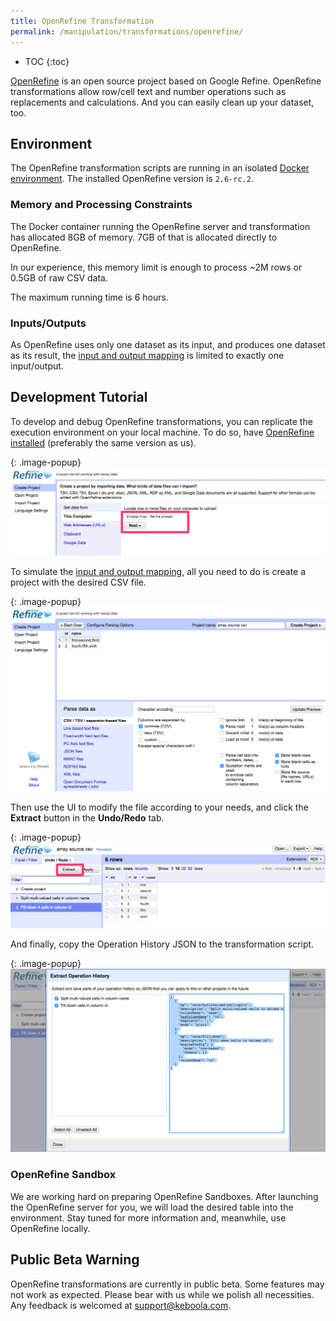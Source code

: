 ```yaml
---
title: OpenRefine Transformation
permalink: /manipulation/transformations/openrefine/
---
```


* TOC
{:toc}

[OpenRefine](http://openrefine.org/) is an open source project based on Google Refine. 
OpenRefine transformations allow row/cell text and number operations such as replacements and calculations. 
And you can easily clean up your dataset, too.

## Environment

The OpenRefine transformation scripts are running in an isolated [Docker environment](https://developers.keboola.com/overview/docker-bundle/). 
The installed OpenRefine version is `2.6-rc.2`.

### Memory and Processing Constraints

The Docker container running the OpenRefine server and transformation has allocated 8GB of memory. 
7GB of that is allocated directly to OpenRefine. 

In our experience, this memory limit is enough to process ~2M rows or 0.5GB of raw CSV data.

The maximum running time is 6 hours.

### Inputs/Outputs

As OpenRefine uses only one dataset as its input, and produces one dataset as its result, 
the [input and output mapping](/manipulation/transformations/mappings/) is limited to exactly one input/output. 

## Development Tutorial

To develop and debug OpenRefine transformations, you can replicate the execution environment on your local machine.
To do so, have [OpenRefine installed](http://openrefine.org/download.html) (preferably the same version as us).

{: .image-popup}
![Screenshot - OpenRefine Welcome Screen](/manipulation/transformations/openrefine/screen.png)

To simulate the [input and output mapping](/manipulation/transformations/mappings/), 
all you need to do is create a project with the desired CSV file.

{: .image-popup}
![Screenshot - OpenRefine CSV Load](/manipulation/transformations/openrefine/loadcsv.png)

Then use the UI to modify the file according to your needs, and click the **Extract** button in the **Undo/Redo** tab. 

{: .image-popup}
![Screenshot - OpenRefine Operation History](/manipulation/transformations/openrefine/operationhistory.png)

And finally, copy the Operation History JSON to the transformation script.

{: .image-popup}
![Screenshot - OpenRefine Extract Operation History](/manipulation/transformations/openrefine/operationhistoryextract.png)

### OpenRefine Sandbox

We are working hard on preparing OpenRefine Sandboxes. 
After launching the OpenRefine server for you, we will load the desired table into the environment. 
Stay tuned for more information and, meanwhile, use OpenRefine locally.  

## Public Beta Warning

OpenRefine transformations are currently in public beta. Some features may not work as expected. 
Please bear with us while we polish all necessities. Any feedback is welcomed at [support@keboola.com](mailto:support@keboola.com). 
